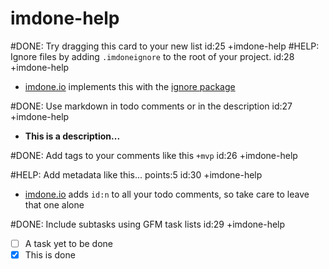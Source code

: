 imdone-help
====
#DONE: Try dragging this card to your new list id:25 +imdone-help
#HELP: Ignore files by adding `.imdoneignore` to the root of your project. id:28 +imdone-help
- [imdone.io](https://imdone.io) implements this with the [ignore package](https://www.npmjs.com/package/ignore)

#DONE: Use markdown in todo comments or in the description id:27 +imdone-help
- **This is a description...**

#DONE: Add tags to your comments like this `+mvp` id:26 +imdone-help

#HELP: Add metadata like this... points:5 id:30 +imdone-help
- [imdone.io](https://imdone.io) adds `id:n` to all your todo comments, so take care to leave that one alone

#DONE: Include subtasks using GFM task lists id:29 +imdone-help
- [ ] A task yet to be done
- [x] This is done
